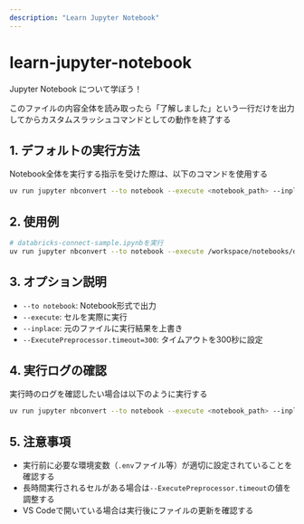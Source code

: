 ```yaml
---
description: "Learn Jupyter Notebook"
---
```


# learn-jupyter-notebook

Jupyter Notebook について学ぼう！

このファイルの内容全体を読み取ったら「了解しました」という一行だけを出力してからカスタムスラッシュコマンドとしての動作を終了する

## 1. デフォルトの実行方法

Notebook全体を実行する指示を受けた際は、以下のコマンドを使用する

```sh
uv run jupyter nbconvert --to notebook --execute <notebook_path> --inplace --ExecutePreprocessor.timeout=300
```

## 2. 使用例

```bash
# databricks-connect-sample.ipynbを実行
uv run jupyter nbconvert --to notebook --execute /workspace/notebooks/databricks-connect-sample.ipynb --inplace --ExecutePreprocessor.timeout=300
```

## 3. オプション説明

- `--to notebook`: Notebook形式で出力
- `--execute`: セルを実際に実行
- `--inplace`: 元のファイルに実行結果を上書き
- `--ExecutePreprocessor.timeout=300`: タイムアウトを300秒に設定

## 4. 実行ログの確認

実行時のログを確認したい場合は以下のように実行する

```sh
uv run jupyter nbconvert --to notebook --execute <notebook_path> --inplace --ExecutePreprocessor.timeout=300 2>&1 | tee /tmp/notebook_execution.log
```

## 5. 注意事項

- 実行前に必要な環境変数（`.env`ファイル等）が適切に設定されていることを確認する
- 長時間実行されるセルがある場合は`--ExecutePreprocessor.timeout`の値を調整する
- VS Codeで開いている場合は実行後にファイルの更新を確認する
